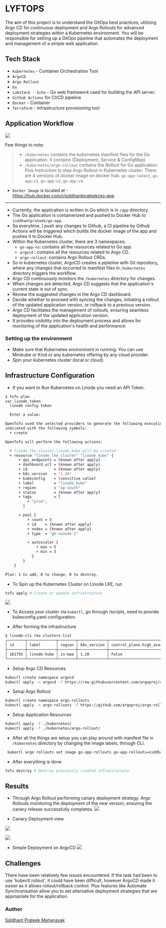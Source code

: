 # LYFTOPS

The aim of this project is to understand the GitOps best practices, utilizing Argo CD for continuous deployment and Argo Rollouts for advanced deployment strategies within a Kubernetes environment. You will be responsible for setting up a GitOps pipeline that automates the deployment and management of a simple web application.

## Tech Stack

- `Kubernetes` - Container Orchestration Tool
- `ArgoCD`
- `Argo Rollout`
- `Go`
- `Labstack - Echo` - Go web framework used for building the API server.
- `Github Actions` for CI/CD pipeline
- `Docker` - Container
- `Terraform` - Infrastructure provisioning tool

## Application Workflow

![](./assets/lyftops-workflow.png)


Few things to note: 

> - `/kubernetes` contains the kubernetes manifest files for the Go application. It contains (Deployment, Service & ConfigMap)
> - `/kubernetes/argo-rollout` contains the Rollout for Go application. Plus Instruction to step Argo Rollout in Kubernetes cluster.
> There are 4 versions of docker image on docker hub. `go-app:latest`, `go-app:v2`, `go-app:v3`, `go-app:v4`.

- `Docker Image` is located at - https://hub.docker.com/r/siddhantprateek/go-app
---

- Currently, the application is written in Go which is in `/app` directory. 
- The Go application is containerized and pushed to Docker Hub to `siddhantprateek/go-app`.
- So everytime, I push any changes to Github,  a CI pipeline by Github Actions will be triggered which builds the docker image of the app and pushes it to Docker Hub.
- Within the Kubernetes cluster, there are 3 namespaces:
  - `go-app-ns`: contains all the resources related to Go app.
  - `argocd` : contains all the resources related to Argo CD.
  - `argo-rollout`: contains Argo Rollout CRDs.
- So in kubernetes cluster, ArgoCD creates a pipleline with Git repository, where any changes that occurred to manifest files in `/kubernetes` directory triggers the workflow.
- Argo CD continuously monitors the `/kubernetes` directory for changes.
- When changes are detected, Argo CD suggests that the application's current state is out of sync.
- Review the suggested changes in the Argo CD dashboard.
- Decide whether to proceed with syncing the changes, initiating a rollout of the updated application version, or rollback to a previous version.
- Argo CD facilitates the management of rollouts, ensuring seamless deployment of the updated application version.
- It provides visibility into the deployment process and allows for monitoring of the application's health and performance.

### Setting up the environment

- Make sure that Kubernetes environment in running. You can use Minikube or Kind or any kubernetes offering by any cloud provider.
- Spin your kubernetes  cluster (local or cloud).


## Infrastructure Configuration 

- If you want to Run Kubernetes on  Linode you need an API Token.

```bash
$ tofu plan
var.linode_token
  linode config token

  Enter a value: 

OpenTofu used the selected providers to generate the following execution plan. Resource actions are
indicated with the following symbols:
  + create

OpenTofu will perform the following actions:

  # linode_lke_cluster.linode_kube will be created
  + resource "linode_lke_cluster" "linode_kube" {
      + api_endpoints = (known after apply)
      + dashboard_url = (known after apply)
      + id            = (known after apply)
      + k8s_version   = "1.28"
      + kubeconfig    = (sensitive value)
      + label         = "linode_kube"
      + region        = "ap-south"
      + status        = (known after apply)
      + tags          = [
          + "prod",
        ]

      + pool {
          + count = 3
          + id    = (known after apply)
          + nodes = (known after apply)
          + type  = "g6-nanode-1"

          + autoscaler {
              + max = 5
              + min = 3
            }
        }
    }

Plan: 1 to add, 0 to change, 0 to destroy.
```

- To Spin up the Kubernetes  Cluster on Linode LKE, run

```bash
tofu apply # Create or update infrastructure
```

![](./assets/linode-lks.png)

- To Access  your cluster via `kubectl`, go through /scripts, need to provide kubeconfig.yaml configuration.

- After forming the infrastructure

```bash
$ linode-cli lke clusters-list
┌────────┬─────────────┬────────┬─────────────┬─────────────────────────────────┐
│ id     │ label       │ region │ k8s_version │ control_plane.high_availability │
├────────┼─────────────┼────────┼─────────────┼─────────────────────────────────┤
│ 161755 │ linode-kube │ in-maa │ 1.28        │ False                           │
└────────┴─────────────┴────────┴─────────────┴─────────────────────────────────┘
```

- Setup Argo CD Resources
```bash
kubectl create namespace argocd 
kubectl apply -n argocd -f https://raw.githubusercontent.com/argoproj/argo-cd/stable/manifests/install.yaml
```
- Setup Argo Rollout

```bash
kubectl create namespace argo-rollouts
kubectl apply -n argo-rollouts -f https://github.com/argoproj/argo-rollouts/releases/latest/download/install.yaml
```
- Setup Application Resources

```bash
kubectl apply -f ./kubernetes/
kubectl apply -f ./kubernetes/argo-rollout/
```

- After all the things are setup you can play around with manifest file in `/kubernetes` directory by changing the image labels, through CLI.

```bash
 kubectl argo rollouts set image go-app-rollouts go-app-rollouts=siddhantprateek/go-app:<CHANGE_THE_LABEL> -n go-app-ns 
```

- After everything is done
```bash
tofu destroy # Destroy previously created infrastructure
```

## Results

- Through Argo Rollout performing canary deployment strategy. Argo Rollouts monitoring the deployment of the new version, ensuring the canary release successfully completes.
![](./assets/argo-rollouts.png)

- Canary Deployment view.

![](./assets/revision1-2.png)

![](./assets/revision2.png)


- Simple Deployment on ArgoCD
![](./assets/argo-monitor-simple-resource.png)


## Challenges 

There have been relatively few issues encountered. If the task had been to use 'kubectl rollout', it could have been difficult, however ArgoCD made it easier as it allows rollout/rollback control. Plus features like Automate Synchronisation allow you to set alternative deployment strategies that are appropriate for the application.

### Author

[Siddhant Prateek Mahanayak](https://github.com/siddhantprateek)